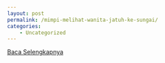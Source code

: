 ```yaml
---
layout: post
permalink: /mimpi-melihat-wanita-jatuh-ke-sungai/
categories:
    - Uncategorized
---
```


[Baca Selengkapnya](/04)